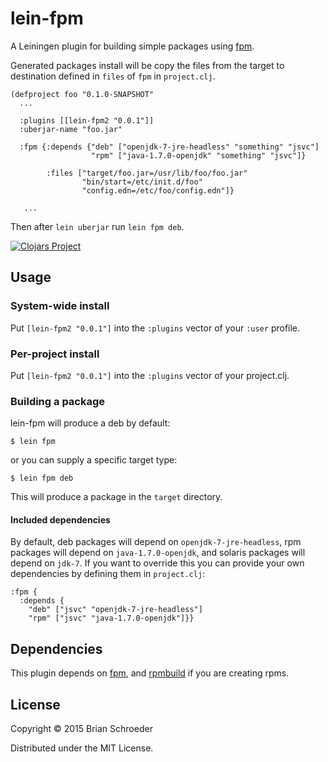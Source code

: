 # lein-fpm

A Leiningen plugin for building simple packages using
[fpm](https://github.com/jordansissel/fpm).

Generated packages install will be copy the files from the target to destination defined in `files` of `fpm` in `project.clj`.


    (defproject foo "0.1.0-SNAPSHOT"
      ...

      :plugins [[lein-fpm2 "0.0.1"]]
      :uberjar-name "foo.jar"

      :fpm {:depends {"deb" ["openjdk-7-jre-headless" "something" "jsvc"]
                      "rpm" ["java-1.7.0-openjdk" "something" "jsvc"]}

            :files ["target/foo.jar=/usr/lib/foo/foo.jar"
                    "bin/start=/etc/init.d/foo"
                    "config.edn=/etc/foo/config.edn"]}
       
       ...

Then after `lein uberjar` run `lein fpm deb`.

[![Clojars Project](http://clojars.org/lein-fpm2/latest-version.svg)](http://clojars.org/lein-fpm2)

## Usage

### System-wide install

Put `[lein-fpm2 "0.0.1"]` into the `:plugins` vector of your `:user` profile.

### Per-project install

Put `[lein-fpm2 "0.0.1"]` into the `:plugins` vector of your project.clj.

### Building a package

lein-fpm will produce a deb by default:

    $ lein fpm

or you can supply a specific target type:

    $ lein fpm deb

This will produce a package in the `target` directory.

#### Included dependencies

By default, deb packages will depend on `openjdk-7-jre-headless`, rpm packages
will depend on `java-1.7.0-openjdk`, and solaris packages will depend on
`jdk-7`. If you want to override this you can provide your own dependencies by defining them in `project.clj`:

    :fpm {
      :depends {
        "deb" ["jsvc" "openjdk-7-jre-headless"]
        "rpm" ["jsvc" "java-1.7.0-openjdk"]}}

## Dependencies

This plugin depends on [fpm](https://github.com/jordansissel/fpm), and
[rpmbuild](http://www.rpm.org/max-rpm-snapshot/rpmbuild.8.html) if you are
creating rpms.

## License

Copyright © 2015 Brian Schroeder

Distributed under the MIT License.
